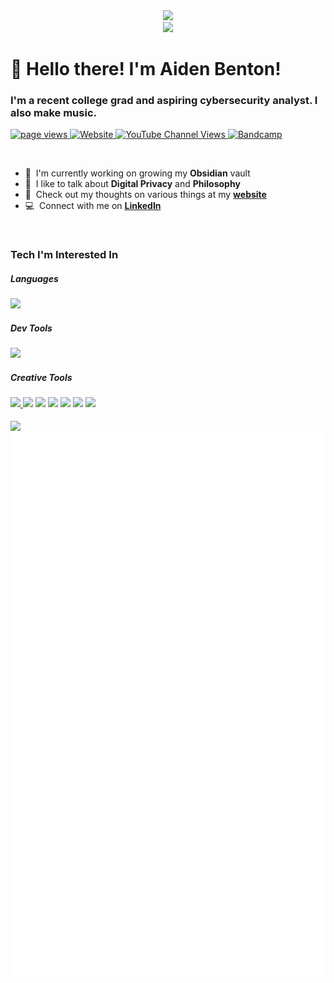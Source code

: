 <div id="header" align="center">
  <img src="https://media.giphy.com/media/JZ40cnfnN11KycrvMF/giphy.gif" width="200">
  <br>
  <a href="https://github.com/piyushsuthar/github-readme-quotes">
    <img src="https://quotes-github-readme.vercel.app/api?type=horizontal&theme=nord">
  </a>
</div>
<h1 align="left" id="beans-title">👋 Hello there! I'm Aiden Benton! </h1>
<h3 align="left">I'm a recent college grad and aspiring cybersecurity analyst. I also make music.</h3>
<p align="left">
  <a href="https://github.com/MacroPower/MacroPower">
    <img src="https://komarev.com/ghpvc/?username=intothebeans" alt="page views" />
  </a>
  <a href="https://www.aiden-benton.com">
    <img alt="Website" src="https://img.shields.io/website?url=https%3A%2F%2Fwww.aiden-benton.com">
  </a>
  <a href="https://www.youtube.com/channel/@aiden-b">
    <img alt="YouTube Channel Views" src="https://img.shields.io/youtube/channel/views/UCziOicJifMZDlSQlSaRbG7A?style=flat&logo=youtube">
  </a>
  <a href="https://aidenbenton.bandcamp.com"> 
    <img alt="Bandcamp" src="https://img.shields.io/badge/My%20Music-blue?logo=bandcamp&logoColor=white">
  </a>
</p>
<br>

- :seedling: &nbsp;I'm currently working on growing my **Obsidian** vault
- :speech_balloon: &nbsp;I like to talk about **Digital Privacy** and **Philosophy**
- :book: &nbsp;Check out my thoughts on various things at my  **[website](https://www.aiden-benton.com)**
- :computer: &nbsp;Connect with me on **[LinkedIn](https://linkedin.com/in/aidenbenton)**

<br>
<h3>Tech I'm Interested In</h3>
<h5> Languages </h5>
<a href="https://skillicons.dev">
  <img src="https://skillicons.dev/icons?i=c,cpp,rust,java,py,elixir,html,css,js,sass">
</a>
<h5> Dev Tools </h5>
<a href="https://skillicons.dev">
  <img src="https://skillicons.dev/icons?i=arch,debian,nix,linux,raspberrypi,windows,bash,cmake,docker,git,github,obsidian,vscode,clion,pycharm,vim,emacs">
</a>
<h5> Creative Tools </h5>
<div>
  <a href="https://skillicons.dev">
    <img src="https://skillicons.dev/icons?i=ableton,obsidian,ps,ai,pr,au">
  </a>
    <img src="./icons/gimp.svg" style="height: 45px; width: auto;">
    <img src="./icons/inkscape.svg" style="height: 45px; width: auto;">
    <img src="./icons/protools.svg" style="height: 45px; width: auto;">
    <img src="./icons/musescore.svg" style="height: 45px; width: auto;">
    <img src="./icons/steinberg.svg" style="height: 45px; width: auto;">
    <img src="./icons/davinciresolve.svg" style="height: 45px; width: auto;">
</div>
<br>
<img src="https://github-profile-trophy.vercel.app/?username=intothebeans&theme=onedark&title=MultiLanguage,Experience,Commits,Repositories,PullRequests,Issues" align="center">
<img src="github-metrics.svg">




